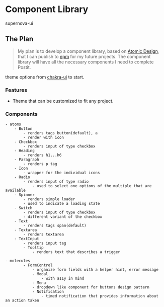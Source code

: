 # Component Library

supernova-ui

## The Plan

> My plan is to develop a component library, based on [Atomic Design](https://bradfrost.com/blog/post/atomic-web-design/), that I can publish to [npm](https://www.npmjs.com/) for my future projects. The component library will have all the necessary components I need to complete Postit.

theme options from [chakra-ui](https://chakra-ui.com/) to start.

### Features

- Theme that can be customized to fit any project.

### Components

    - atoms
    	- Button
    		- renders tags button(default), a
    		- render with icon
    	- Checkbox
    		- renders input of type checkbox
    	- Heading
    		- renders h1...h6
    	- Paragraph
    		- renders p tag
    	- Icon
    		- wrapper for the individual icons
    	- Radio
    		- renders input of type radio
    			- used to select one options of the multiple that are available
    	- Spinner
    		- renders simple loader
    		- used to indicate a loading state
    	- Switch
    		- renders input of type checkbox
    		- different variant of the checkbox
    	- Text
    		- renders tags span(default)
    	- Textarea
    		- renders textarea
    	- TextInput
    		- renders input tag
    		- Tooltip
    			- renders text that describes a trigger

    - molecules
    		- FormControl
    			- organize form fields with a helper hint, error message
    			- Modal
    				- with a11y in mind
    			- Menu
    			- dropdown like component for buttons design pattern
    			- Notification
    				- timed notification that provides information about an action taken
